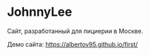 # JohnnyLee

Сайт, разработанный для пициерии в Москве.

Демо сайта: https://albertov95.github.io/first/

